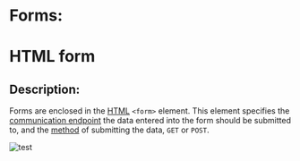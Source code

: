 # Forms:


# HTML form

## Description:
Forms are enclosed in the [HTML](https://en.wikipedia.org/wiki/HTML "HTML")  `<form>` element. This element specifies the [communication endpoint](https://en.wikipedia.org/wiki/Communication_endpoint "Communication endpoint") the data entered into the form should be submitted to, and the [method](https://en.wikipedia.org/wiki/HTTP_request "HTTP request") of submitting the data, `GET` or `POST`.



![test](https://upload.wikimedia.org/wikipedia/commons/3/34/Sample_web_form.png)
